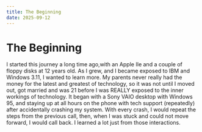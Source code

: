 ```yaml
---
title: The Beginning
date: 2025-09-12 
---
```

# The Beginning

I started this journey a long time ago,with an Apple IIe and a couple of floppy disks at 12 years old. As I grew, and I became exposed to IBM and Windows 3.11, I wanted to learn more. My parents never really had the money for the latest and greatest of technology, so it was not until I moved out, got married and was 21 before I was REALLY exposed to the inner workings of technology. It began with a Sony VAIO desktop with Windows 95, and staying up at all hours on the phone with tech support (repeatedly) after accidentally crashing my system. With every crash, I would repeat the steps from the previous call, then, when I was stuck and could not move forward, I would call back. I learned a lot just from those interactions. 
